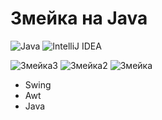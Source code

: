 # Змейка на Java

![Java](https://img.shields.io/badge/java-%23ED8B00.svg?style=for-the-badge&logo=java&logoColor=white)
![IntelliJ IDEA](https://img.shields.io/badge/IntelliJIDEA-000000.svg?style=for-the-badge&logo=intellij-idea&logoColor=white)

![Змейка3](https://user-images.githubusercontent.com/58209188/166157091-b071e29b-cacf-4c4f-95b6-94619dd67b38.png)
![Змейка2](https://user-images.githubusercontent.com/58209188/166157097-780ff1a5-3053-41a7-a4ee-4a7c0f2e8acb.png)
![Змейка](https://user-images.githubusercontent.com/58209188/166157100-14d4bd5d-c09a-4cb3-a0f9-9746f3fcab5b.png)

- Swing
- Awt
- Java
